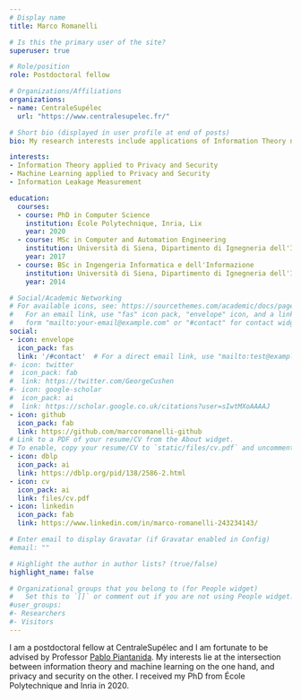 ```yaml
---
# Display name
title: Marco Romanelli

# Is this the primary user of the site?
superuser: true

# Role/position
role: Postdoctoral fellow

# Organizations/Affiliations
organizations:
- name: CentraleSupélec
  url: "https://www.centralesupelec.fr/"

# Short bio (displayed in user profile at end of posts)
bio: My research interests include applications of Information Theory notions to Privacy and Security, Machine Learning and Information Leakage Measurement.

interests:
- Information Theory applied to Privacy and Security
- Machine Learning applied to Privacy and Security
- Information Leakage Measurement

education:
  courses:
  - course: PhD in Computer Science
    institution: École Polytechnique, Inria, Lix
    year: 2020
  - course: MSc in Computer and Automation Engineering
    institution: Università di Siena, Dipartimento di Ignegneria dell'Informazione e Scienze Matematiche
    year: 2017
  - course: BSc in Ingengeria Informatica e dell'Informazione
    institution: Università di Siena, Dipartimento di Ignegneria dell'Informazione e Scienze Matematiche
    year: 2014

# Social/Academic Networking
# For available icons, see: https://sourcethemes.com/academic/docs/page-builder/#icons
#   For an email link, use "fas" icon pack, "envelope" icon, and a link in the
#   form "mailto:your-email@example.com" or "#contact" for contact widget.
social:
- icon: envelope
  icon_pack: fas
  link: '/#contact'  # For a direct email link, use "mailto:test@example.org".
#- icon: twitter
#  icon_pack: fab
#  link: https://twitter.com/GeorgeCushen
#- icon: google-scholar
#  icon_pack: ai
#  link: https://scholar.google.co.uk/citations?user=sIwtMXoAAAAJ
- icon: github
  icon_pack: fab
  link: https://github.com/marcoromanelli-github
# Link to a PDF of your resume/CV from the About widget.
# To enable, copy your resume/CV to `static/files/cv.pdf` and uncomment the lines below.
- icon: dblp
  icon_pack: ai
  link: https://dblp.org/pid/138/2586-2.html
- icon: cv
  icon_pack: ai
  link: files/cv.pdf
- icon: linkedin
  icon_pack: fab
  link: https://www.linkedin.com/in/marco-romanelli-243234143/

# Enter email to display Gravatar (if Gravatar enabled in Config)
#email: ""

# Highlight the author in author lists? (true/false)
highlight_name: false

# Organizational groups that you belong to (for People widget)
#   Set this to `[]` or comment out if you are not using People widget.
#user_groups:
#- Researchers
#- Visitors
---
```


I am a postdoctoral fellow at CentraleSupélec and I am fortunate to be advised by Professor [Pablo Piantanida](http://webpages.lss.supelec.fr/perso/pablo.piantanida/Welcome.html). My interests lie at the intersection between information theory and machine learning on the one hand, and privacy and security on the other. I received my PhD from École Polytechnique and Inria in 2020.
